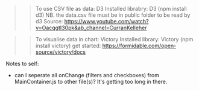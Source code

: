 
>> To use CSV file as data: D3
Installed librabry: D3 (npm install d3) 
NB. the data.csv file must be in public folder to be read by d3
Source: https://www.youtube.com/watch?v=OacqgtI30pk&ab_channel=CurranKelleher


>> To visualise data in chart: Victory
Installed library: Victory (npm install victory)
get started: https://formidable.com/open-source/victory/docs 

Notes to self: 
- can I seperate all onChange (filters and checkboxes) from MainContainer.js to other file(s)? It's getting too long in there. 